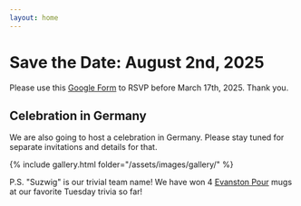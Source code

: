 ```yaml
---
layout: home
---
```


# Save the Date: August 2nd, 2025

Please use this [Google Form](https://docs.google.com/forms/d/e/1FAIpQLSeZ8H52jUqlcatsEYVnrIcFLwCbn2oKvupe7Xkpm5zCgeXAKA/viewform?usp=dialog) to RSVP before March 17th, 2025.
Thank you.

## Celebration in Germany

We are also going to host a celebration in Germany.
Please stay tuned for separate invitations and details for that.

{% include gallery.html folder="/assets/images/gallery/" %}

P.S. "Suzwig" is our trivial team name! We have won 4 [Evanston Pour](https://www.evanstonpour.com/) mugs at our favorite Tuesday trivia so far!